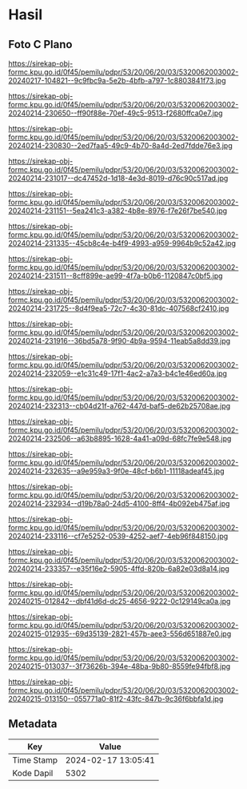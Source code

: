 # Hasil

## Foto C Plano

https://sirekap-obj-formc.kpu.go.id/0f45/pemilu/pdpr/53/20/06/20/03/5320062003002-20240217-104821--9c9fbc9a-5e2b-4bfb-a797-1c8803841f73.jpg

https://sirekap-obj-formc.kpu.go.id/0f45/pemilu/pdpr/53/20/06/20/03/5320062003002-20240214-230650--ff90f88e-70ef-49c5-9513-f2680ffca0e7.jpg

https://sirekap-obj-formc.kpu.go.id/0f45/pemilu/pdpr/53/20/06/20/03/5320062003002-20240214-230830--2ed7faa5-49c9-4b70-8a4d-2ed7fdde76e3.jpg

https://sirekap-obj-formc.kpu.go.id/0f45/pemilu/pdpr/53/20/06/20/03/5320062003002-20240214-231017--dc47452d-1d18-4e3d-8019-d76c90c517ad.jpg

https://sirekap-obj-formc.kpu.go.id/0f45/pemilu/pdpr/53/20/06/20/03/5320062003002-20240214-231151--5ea241c3-a382-4b8e-8976-f7e26f7be540.jpg

https://sirekap-obj-formc.kpu.go.id/0f45/pemilu/pdpr/53/20/06/20/03/5320062003002-20240214-231335--45cb8c4e-b4f9-4993-a959-9964b9c52a42.jpg

https://sirekap-obj-formc.kpu.go.id/0f45/pemilu/pdpr/53/20/06/20/03/5320062003002-20240214-231511--8cff899e-ae99-4f7a-b0b6-1120847c0bf5.jpg

https://sirekap-obj-formc.kpu.go.id/0f45/pemilu/pdpr/53/20/06/20/03/5320062003002-20240214-231725--8d4f9ea5-72c7-4c30-81dc-407568cf2410.jpg

https://sirekap-obj-formc.kpu.go.id/0f45/pemilu/pdpr/53/20/06/20/03/5320062003002-20240214-231916--36bd5a78-9f90-4b9a-9594-11eab5a8dd39.jpg

https://sirekap-obj-formc.kpu.go.id/0f45/pemilu/pdpr/53/20/06/20/03/5320062003002-20240214-232059--e1c31c49-17f1-4ac2-a7a3-b4c1e46ed60a.jpg

https://sirekap-obj-formc.kpu.go.id/0f45/pemilu/pdpr/53/20/06/20/03/5320062003002-20240214-232313--cb04d21f-a762-447d-baf5-de62b25708ae.jpg

https://sirekap-obj-formc.kpu.go.id/0f45/pemilu/pdpr/53/20/06/20/03/5320062003002-20240214-232506--a63b8895-1628-4a41-a09d-68fc7fe9e548.jpg

https://sirekap-obj-formc.kpu.go.id/0f45/pemilu/pdpr/53/20/06/20/03/5320062003002-20240214-232635--a9e959a3-9f0e-48cf-b6b1-11118adeaf45.jpg

https://sirekap-obj-formc.kpu.go.id/0f45/pemilu/pdpr/53/20/06/20/03/5320062003002-20240214-232934--d19b78a0-24d5-4100-8ff4-4b092eb475af.jpg

https://sirekap-obj-formc.kpu.go.id/0f45/pemilu/pdpr/53/20/06/20/03/5320062003002-20240214-233116--cf7e5252-0539-4252-aef7-4eb96f848150.jpg

https://sirekap-obj-formc.kpu.go.id/0f45/pemilu/pdpr/53/20/06/20/03/5320062003002-20240214-233357--e35f16e2-5905-4ffd-820b-6a82e03d8a14.jpg

https://sirekap-obj-formc.kpu.go.id/0f45/pemilu/pdpr/53/20/06/20/03/5320062003002-20240215-012842--dbf41d6d-dc25-4656-9222-0c129149ca0a.jpg

https://sirekap-obj-formc.kpu.go.id/0f45/pemilu/pdpr/53/20/06/20/03/5320062003002-20240215-012935--69d35139-2821-457b-aee3-556d651887e0.jpg

https://sirekap-obj-formc.kpu.go.id/0f45/pemilu/pdpr/53/20/06/20/03/5320062003002-20240215-013037--3f73626b-394e-48ba-9b80-8559fe94fbf8.jpg

https://sirekap-obj-formc.kpu.go.id/0f45/pemilu/pdpr/53/20/06/20/03/5320062003002-20240215-013150--055771a0-81f2-43fc-847b-9c36f6bbfa1d.jpg


## Metadata

| Key        | Value               |
| ---------- | ------------------- |
| Time Stamp | 2024-02-17 13:05:41 |
| Kode Dapil | 5302                |




